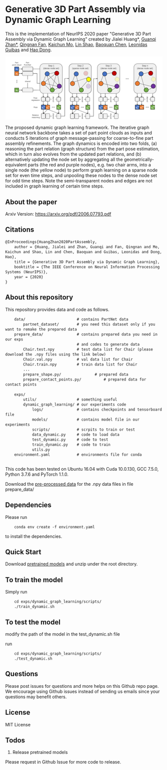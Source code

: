 # Generative 3D Part Assembly via Dynamic Graph Learning

This is the implementation of NeurIPS 2020 paper "Generative 3D Part Assembly via Dynamic Graph Learning" created by 
Jialei Huang*, <a href="https://scholar.google.com/citations?user=f_m4WJIAAAAJ&hl=en" target="_blank">Guanqi Zhan*</a>, <a href="https://fqnchina.github.io/" target="_blank">Qingnan Fan</a>, <a href="https://cs.stanford.edu/~kaichun/" target="_blank">Kaichun Mo</a>, <a href="https://linsats.github.io/" target="_blank">Lin Shao</a>, <a href="https://cfcs.pku.edu.cn/baoquan/" target="_blank">Baoquan Chen</a>, <a href="https://geometry.stanford.edu/member/guibas/index.html" target="_blank">Leonidas Guibas</a> and <a href="https://zsdonghao.github.io/" target="_blank">Hao Dong</a>.

![image1](./images/image1.png)

The proposed dynamic graph learning framework. The iterative graph neural network backbone takes a set of part point clouds as inputs and conducts 5 iterations of graph message-passing for coarse-to-fine part assembly refinements. The graph dynamics is encoded into two folds, (a) reasoning the part relation (graph structure) from the part pose estimation, which in turn also evolves from the updated part relations, and (b) alternatively updating the node set by aggregating all the geometrically-equivalent parts (the red and purple nodes), e.g. two chair arms, into a single node (the yellow node) to perform graph learning on a sparse node set for even time steps, and unpooling these nodes to the dense node set for odd time steps. Note the semi-transparent nodes and edges are not included in graph learning of certain time steps.

## About the paper

Arxiv Version: https://arxiv.org/pdf/2006.07793.pdf



## Citations


    @InProceedings{HuangZhan2020PartAssembly,
        author = {Huang, Jialei and Zhan, Guanqi and Fan, Qingnan and Mo, Kaichun and Shao, Lin and Chen, Baoquan and Guibas, Leonidas and Dong, Hao},
        title = {Generative 3D Part Assembly via Dynamic Graph Learning},
        booktitle = {The IEEE Conference on Neural Information Processing Systems (NeurIPS)},
        year = {2020}
    }

## About this repository

This repository provides data and code as follows.


```
    data/                       # contains PartNet data
        partnet_dataset/		# you need this dataset only if you  want to remake the prepared data
    prepare_data/				# contains prepared data you need in our exps 
    							# and codes to generate data
    	Chair.test.npy			# test data list for Chair (please download the .npy files using the link below)
    	Chair.val.npy			# val data list for Chair
    	Chair.train.npy 		# train data list for Chair
    	...
    	prepare_shape.py/				# prepared data
    	prepare_contact_points.py/			# prepared data for contact points
    	
    exps/
    	utils/					# something useful
    	dynamic_graph_learning/	# our experiments code
    		logs/				# contains checkpoints and tensorboard file
    		models/				# contains model file in our experiments
    		scripts/			# scrpits to train or test
    		data_dynamic.py		# code to load data
    		test_dynamic.py  	# code to test
    		train_dynamic.py  	# code to train
    		utils.py
    environment.yaml			# environments file for conda
    		

```

This code has been tested on Ubuntu 16.04 with Cuda 10.0.130, GCC 7.5.0, Python 3.7.6 and PyTorch 1.1.0. 

Download the [pre-processed data](http://download.cs.stanford.edu/orion/genpartass/prepare_data.zip) for the .npy data files in file prepare_data/


## Dependencies

Please run
    

        conda env create -f environment.yaml

to install the dependencies.

## Quick Start

Download [pretrained models](https://drive.google.com/drive/folders/1bmTaeIN2x7dqgQZCuTsiXaAGRZqEeSMP?usp=sharing) and unzip under the root directory.

## To train the model

Simply run

        cd exps/dynamic_graph_learning/scripts/
        ./train_dynamic.sh
        
## To test the model

modify the path of the model in the test_dynamic.sh file

run

        cd exps/dynamic_graph_learning/scripts/
        ./test_dynamic.sh

## Questions

Please post issues for questions and more helps on this Github repo page. We encourage using Github issues instead of sending us emails since your questions may benefit others.

## License

MIT License

## Todos
1. Release pretrained models

Please request in Github Issue for more code to release.
